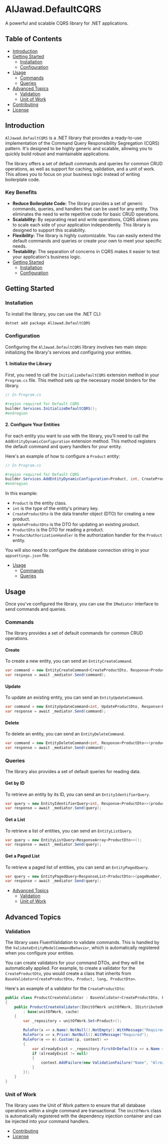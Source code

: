 # AlJawad.DefaultCQRS

A powerful and scalable CQRS library for .NET applications.

## Table of Contents

- [Introduction](#introduction)
- [Getting Started](#getting-started)
  - [Installation](#installation)
  - [Configuration](#configuration)
- [Usage](#usage)
  - [Commands](#commands)
  - [Queries](#queries)
- [Advanced Topics](#advanced-topics)
  - [Validation](#validation)
  - [Unit of Work](#unit-of-work)
- [Contributing](#contributing)
- [License](#license)

## Introduction

`AlJawad.DefaultCQRS` is a .NET library that provides a ready-to-use implementation of the Command Query Responsibility Segregation (CQRS) pattern. It's designed to be highly generic and scalable, allowing you to quickly build robust and maintainable applications.

The library offers a set of default commands and queries for common CRUD operations, as well as support for caching, validation, and a unit of work. This allows you to focus on your business logic instead of writing boilerplate code.

### Key Benefits

- **Reduce Boilerplate Code:** The library provides a set of generic commands, queries, and handlers that can be used for any entity. This eliminates the need to write repetitive code for basic CRUD operations.
- **Scalability:** By separating read and write operations, CQRS allows you to scale each side of your application independently. This library is designed to support this scalability.
- **Flexibility:** The library is highly customizable. You can easily extend the default commands and queries or create your own to meet your specific needs.
- **Testability:** The separation of concerns in CQRS makes it easier to test your application's business logic.
- [Getting Started](#getting-started)
  - [Installation](#installation)
  - [Configuration](#configuration)

## Getting Started

### Installation

To install the library, you can use the .NET CLI:

```bash
dotnet add package AlJawad.DefaultCQRS
```

### Configuration

Configuring the `AlJawad.DefaultCQRS` library involves two main steps: initializing the library's services and configuring your entities.

#### 1. Initialize the Library

First, you need to call the `InitializeDefaultCQRS` extension method in your `Program.cs` file. This method sets up the necessary model binders for the library.

```csharp
// In Program.cs

#region required for Default CQRS
builder.Services.InitializeDefaultCQRS();
#endregion
```

#### 2. Configure Your Entities

For each entity you want to use with the library, you'll need to call the `AddEntityDynamicConfiguration` extension method. This method registers the default command and query handlers for your entity.

Here's an example of how to configure a `Product` entity:

```csharp
// In Program.cs

#region required for Default CQRS
builder.Services.AddEntityDynamicConfiguration<Product, int, CreateProductDto, UpdateProductDto, ProductDto, ProductAuthorizationHandler>(builder.Configuration);
#endregion
```

In this example:
- `Product` is the entity class.
- `int` is the type of the entity's primary key.
- `CreateProductDto` is the data transfer object (DTO) for creating a new product.
- `UpdateProductDto` is the DTO for updating an existing product.
- `ProductDto` is the DTO for reading a product.
- `ProductAuthorizationHandler` is the authorization handler for the `Product` entity.

You will also need to configure the database connection string in your `appsettings.json` file.
- [Usage](#usage)
  - [Commands](#commands)
  - [Queries](#queries)

## Usage

Once you've configured the library, you can use the `IMediator` interface to send commands and queries.

### Commands

The library provides a set of default commands for common CRUD operations.

#### Create

To create a new entity, you can send an `EntityCreateCommand`.

```csharp
var command = new EntityCreateCommand<CreateProductDto, Response<ProductDto>>(createProductDto);
var response = await _mediator.Send(command);
```

#### Update

To update an existing entity, you can send an `EntityUpdateCommand`.

```csharp
var command = new EntityUpdateCommand<int, UpdateProductDto, Response<ProductDto>>(productId, updateProductDto);
var response = await _mediator.Send(command);
```

#### Delete

To delete an entity, you can send an `EntityDeleteCommand`.

```csharp
var command = new EntityDeleteCommand<int, Response<ProductDto>>(productId);
var response = await _mediator.Send(command);
```

### Queries

The library also provides a set of default queries for reading data.

#### Get by ID

To retrieve an entity by its ID, you can send an `EntityIdentifierQuery`.

```csharp
var query = new EntityIdentifierQuery<int, Response<ProductDto>>(productId);
var response = await _mediator.Send(query);
```

#### Get a List

To retrieve a list of entities, you can send an `EntityListQuery`.

```csharp
var query = new EntityListQuery<ResponseArray<ProductDto>>();
var response = await _mediator.Send(query);
```

#### Get a Paged List

To retrieve a paged list of entities, you can send an `EntityPagedQuery`.

```csharp
var query = new EntityPagedQuery<ResponseList<ProductDto>>(pageNumber, pageSize);
var response = await _mediator.Send(query);
```
- [Advanced Topics](#advanced-topics)
  - [Validation](#validation)
  - [Unit of Work](#unit-of-work)

## Advanced Topics

### Validation

The library uses FluentValidation to validate commands. This is handled by the `ValidateEntityModelCommandBehavior`, which is automatically registered when you configure your entities.

You can create validators for your command DTOs, and they will be automatically applied. For example, to create a validator for the `CreateProductDto`, you would create a class that inherits from `BaseValidator<CreateProductDto, Product, long, ProductDto>`.

Here's an example of a validator for the `CreateProductDto`:

```csharp
public class ProductCreateValidator : BaseValidator<CreateProductDto, Product, long, ProductDto>
{
    public ProductCreateValidator(IUnitOfWork unitOfWork, IDistributedCache cache)
        : base(unitOfWork, cache)
    {
        var _repository = unitOfWork.Set<Product>();

        RuleFor(x => x.Name).NotNull().NotEmpty().WithMessage("Required");
        RuleFor(x => x.Price).NotNull().WithMessage("Required");
        RuleFor(e => e).Custom((p, context) =>
        {
            var alreadyExist = _repository.FirstOrDefault(x => x.Name == p.Name);
            if (alreadyExist != null)
            {
                context.AddFailure(new ValidationFailure("Name", "Already Existed"));
            }
        });
    }
}
```

### Unit of Work

The library uses the Unit of Work pattern to ensure that all database operations within a single command are transactional. The `UnitOfWork` class is automatically registered with the dependency injection container and can be injected into your command handlers.
- [Contributing](#contributing)
- [License](#license)